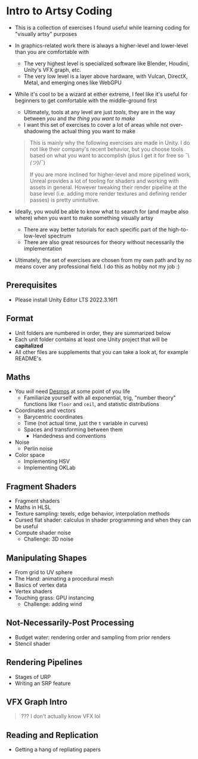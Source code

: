 # Intro to Artsy Coding
- This is a collection of exercises I found useful while learning coding for "visually artsy" purposes
- In graphics-related work there is always a higher-level and lower-level than you are comfortable with
  - The very highest level is specialized software like Blender, Houdini, Unity's VFX graph, etc.
  - The very low level is a layer above hardware, with Vulcan, DirectX, Metal, and emerging ones like WebGPU

- While it's cool to be a wizard at either extreme, I feel like it's useful for beginners to get comfortable with the middle-ground first
  - Ultimately, tools at any level are just *tools*, they are in the way between *you* and *the thing you want to make*
  - I want this set of exercises to cover a lot of areas while not over-shadowing the actual thing you want to make
  > This is mainly why the following exercises are made in Unity. I do not like their company's recent behavior, but you choose tools based on what you want to accomplish (plus I get it for free so ¯\\_(ツ)_/¯)
  > 
  > If you are more inclined for higher-level and more pipelined work, Unreal provides a lot of tooling for shaders and working with assets in general. However tweaking their render pipeline at the base level (i.e. adding more render textures and defining render passes) is pretty unintuitive.

- Ideally, you would be able to know what to search for (and maybe also where) when you want to make something visually artsy
  - There are way better tutorials for each specific part of the high-to-low-level spectrum
  - There are also great resources for theory without necessarily the implementation

- Ultimately, the set of exercises are chosen from my own path and by no means cover any professional field. I do this as hobby not my job :)

## Prerequisites
- Please install Unity Editor LTS 2022.3.16f1

## Format
- Unit folders are numbered in order, they are summarized below
- Each unit folder contains at least one Unity project that will be **capitalized**
- All other files are supplements that you can take a look at, for example README's

## Maths
- You *will* need [Desmos](https://www.desmos.com/calculator) at some point of you life
  - Familiarize yourself with all exponential, trig, "number theory" functions like `floor` and `ceil`, and statistic distributions
- Coordinates and vectors
  - Barycentric coordinates
  - Time (not actual time, just the `t` variable in curves)
  - Spaces and transforming between them
    - Handedness and conventions
- Noise
  - Perlin noise
- Color space
  - Implementing HSV
  - Implementing OKLab

## Fragment Shaders
- Fragment shaders
- Maths in HLSL
- Texture sampling: texels, edge behavior, interpolation methods
- Cursed flat shader: calculus in shader programming and when they can be useful
- Compute shader noise
  - Challenge: 3D noise

## Manipulating Shapes
- From grid to UV sphere
- The Hand: animating a procedural mesh
- Basics of vertex data
- Vertex shaders
- Touching grass: GPU instancing
  - Challenge: adding wind

## Not-Necessarily-Post Processing
- Budget water: rendering order and sampling from prior renders
- Stencil shader

## Rendering Pipelines
- Stages of URP
- Writing an SRP feature

## VFX Graph Intro
> ??? I don't actually know VFX lol

## Reading and Replication
- Getting a hang of repliating papers
